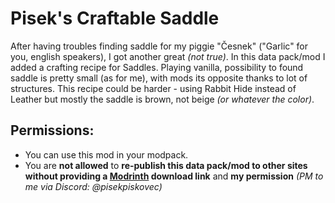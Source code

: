 # Pisek's Craftable Saddle

After having troubles finding saddle for my piggie "Česnek" ("Garlic" for you, english speakers), I got another great *(not true)*. In this data pack/mod I added a crafting recipe for Saddles. Playing vanilla, possibility to found saddle is pretty small (as for me), with mods its opposite thanks to lot of structures. This recipe could be harder - using Rabbit Hide instead of Leather but mostly the saddle is brown, not beige *(or whatever the color)*.

## Permissions:
* You can use this mod in your modpack.
* You are **not allowed** to **re-publish this data pack/mod to other sites without providing a [Modrinth](https://modrinth.com/mod/piseks-craftable-saddle) download link** and **my permission** *(PM to me via Discord: @pisekpiskovec)*

